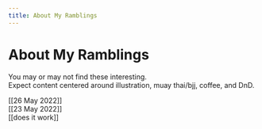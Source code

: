 ```yaml
---
title: About My Ramblings
---
```

# About My Ramblings

You may or may not find these interesting.</br>
Expect content centered around illustration, muay thai/bjj, coffee, and DnD.

[[26 May 2022]]</br>
[[23 May 2022]]</br>
[[does it work]]</br>

